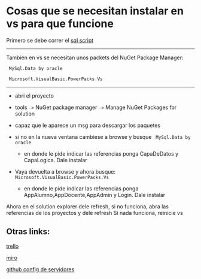 # Cosas que se necesitan instalar en vs para que funcione 

Primero se debe correr el [sql script](https://github.com/FedericoCosta2021/MysqlScript-ultima2021.git)

---

Tambien en vs se necesitan unos packets del NuGet Package Manager:

` MySql.Data by oracle`

` Microsoft.VisualBasic.PowerPacks.Vs`

---
- abri el proyecto

- tools `->` NuGet package manager `->` Manage NuGet Packages for solution 

- capaz que le aparece un msg para descargar los paquetes

- si no en la nueva ventana cambiese a browse y busque
` MySql.Data by oracle`
  - en donde le pide indicar las referencias ponga CapaDeDatos y CapaLogica. Dale instalar

- Vaya devuelta a browse y ahora busque:
` Microsoft.VisualBasic.PowerPacks.Vs`
  - en donde le pide indicar las referencias ponga AppAlumno,AppDocente,AppAdmin y Login. Dale instalar

Ahora en el solution explorer dele refresh, si no funciona, abra las referencias de los proyectos y dele refresh Si nada funciona, reinicie vs

## Otras links:
[trello](https://github.com/FedericoCosta2021/MysqlScript-ultima2021.git)

[miro](https://github.com/FedericoCosta2021/MysqlScript-ultima2021.git)

[github config de servidores](https://github.com/ULTIMA2021/Sistemas-Operativos)
